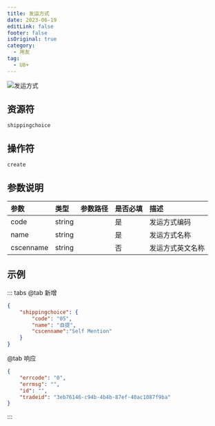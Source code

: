 ```yaml
---
title: 发运方式
date: 2023-06-19
editLink: false
footer: false
isOriginal: true
category:
  - 用友
tag:
  - U8+
---
```


![发运方式](https://nas.ilyl.life:8092/yonyou/shippingchoice.gif)

## 资源符

`shippingchoice`
  
## 操作符

`create`

## 参数说明

|参数|类型|参数路径|是否必填|描述|
|:-|:-|:-|:-|:-|
|code|string||是|发运方式编码|
|name|string||是|发运方式名称|
|cscenname|string||否|发运方式英文名称|

## 示例

::: tabs
@tab 新增

```json
{
    "shippingchoice": {
        "code": "05",
        "name": "自提",
        "cscenname":"Self Mention"
    }
}
```

@tab 响应

```json
{
    "errcode": "0",
    "errmsg": "",
    "id": "",
    "tradeid": "3eb76146-c94b-4b4b-87ef-40ac1087f9ba"
}
```

:::
